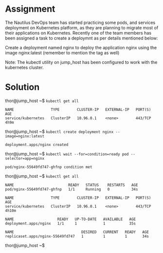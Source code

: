 # Assignment
The Nautilus DevOps team has started practicing some pods, and services deployment on Kubernetes platform, as they are planning to migrate most of their applications on Kubernetes. Recently one of the team members has been assigned a task to create a deploymnt as per details mentioned below:

Create a deployment named nginx to deploy the application nginx using the image nginx:latest (remember to mention the tag as well)

Note: The kubectl utility on jump_host has been configured to work with the kubernetes cluster.

# Solution
thor@jump_host ~$ `kubectl get all`
```
NAME                 TYPE        CLUSTER-IP   EXTERNAL-IP   PORT(S)   AGE
service/kubernetes   ClusterIP   10.96.0.1    <none>        443/TCP   4h9m
```
thor@jump_host ~$ `kubectl create deployment nginx --image=nginx:latest`
```
deployment.apps/nginx created
```
thor@jump_host ~$ `kubectl wait --for=condition=ready pod --selector=app=nginx`
```
pod/nginx-55649fd747-ghfnp condition met
```
thor@jump_host ~$ `kubectl get all`
```
NAME                         READY   STATUS    RESTARTS   AGE
pod/nginx-55649fd747-ghfnp   1/1     Running   0          34s

NAME                 TYPE        CLUSTER-IP   EXTERNAL-IP   PORT(S)   AGE
service/kubernetes   ClusterIP   10.96.0.1    <none>        443/TCP   4h10m

NAME                    READY   UP-TO-DATE   AVAILABLE   AGE
deployment.apps/nginx   1/1     1            1           35s

NAME                               DESIRED   CURRENT   READY   AGE
replicaset.apps/nginx-55649fd747   1         1         1       34s
```
thor@jump_host ~$ 
